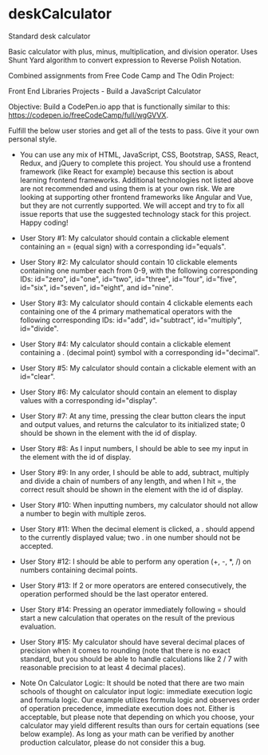 # deskCalculator
Standard desk calculator

Basic calculator with plus, minus, multiplication, and division operator. Uses Shunt Yard algorithm to convert expression to Reverse Polish Notation.

Combined assignments from Free Code Camp and The Odin Project:

Front End Libraries Projects - Build a JavaScript Calculator

Objective: Build a CodePen.io app that is functionally similar to this: https://codepen.io/freeCodeCamp/full/wgGVVX.

Fulfill the below user stories and get all of the tests to pass. Give it your own personal style.

+ You can use any mix of HTML, JavaScript, CSS, Bootstrap, SASS, React, Redux, and jQuery to complete this project. You should use a frontend framework (like React for example) because this section is about learning frontend frameworks. Additional technologies not listed above are not recommended and using them is at your own risk. We are looking at supporting other frontend frameworks like Angular and Vue, but they are not currently supported. We will accept and try to fix all issue reports that use the suggested technology stack for this project. Happy coding!

+ User Story #1: My calculator should contain a clickable element containing an = (equal sign) with a corresponding id="equals".

+ User Story #2: My calculator should contain 10 clickable elements containing one number each from 0-9, with the following corresponding IDs: id="zero", id="one", id="two", id="three", id="four", id="five", id="six", id="seven", id="eight", and id="nine".

+ User Story #3: My calculator should contain 4 clickable elements each containing one of the 4 primary mathematical operators with the following corresponding IDs: id="add", id="subtract", id="multiply", id="divide".

+ User Story #4: My calculator should contain a clickable element containing a . (decimal point) symbol with a corresponding id="decimal".

+ User Story #5: My calculator should contain a clickable element with an id="clear".

+ User Story #6: My calculator should contain an element to display values with a corresponding id="display".

+ User Story #7: At any time, pressing the clear button clears the input and output values, and returns the calculator to its initialized state; 0 should be shown in the element with the id of display.

+ User Story #8: As I input numbers, I should be able to see my input in the element with the id of display.

+ User Story #9: In any order, I should be able to add, subtract, multiply and divide a chain of numbers of any length, and when I hit =, the correct result should be shown in the element with the id of display.

+ User Story #10: When inputting numbers, my calculator should not allow a number to begin with multiple zeros.

+ User Story #11: When the decimal element is clicked, a . should append to the currently displayed value; two . in one number should not be accepted.

+ User Story #12: I should be able to perform any operation (+, -, *, /) on numbers containing decimal points.

+ User Story #13: If 2 or more operators are entered consecutively, the operation performed should be the last operator entered.

+ User Story #14: Pressing an operator immediately following = should start a new calculation that operates on the result of the previous evaluation.

+ User Story #15: My calculator should have several decimal places of precision when it comes to rounding (note that there is no exact standard, but you should be able to handle calculations like 2 / 7 with reasonable precision to at least 4 decimal places).

+ Note On Calculator Logic: It should be noted that there are two main schools of thought on calculator input logic: immediate execution logic and formula logic. Our example utilizes formula logic and observes order of operation precedence, immediate execution does not. Either is acceptable, but please note that depending on which you choose, your calculator may yield different results than ours for certain equations (see below example). As long as your math can be verified by another production calculator, please do not consider this a bug.


